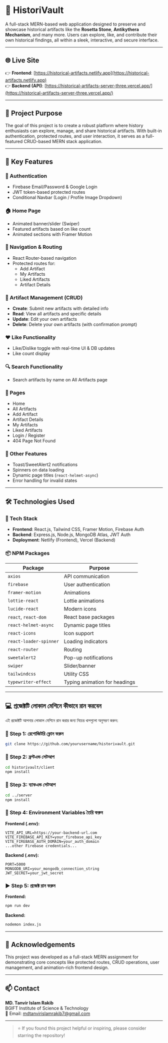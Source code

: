
# 🏺 HistoriVault

A full-stack MERN-based web application designed to preserve and showcase historical artifacts like the **Rosetta Stone**, **Antikythera Mechanism**, and many more. Users can explore, like, and contribute their own historical findings, all within a sleek, interactive, and secure interface.

---

## 🌐 Live Site

👉 **Frontend**: [https://historical-artifacts.netlify.app](https://historical-artifacts.netlify.app)  
👉 **Backend (API)**: [https://historical-artifacts-server-three.vercel.app/](https://historical-artifacts-server-three.vercel.app/)

---

## 🎯 Project Purpose

The goal of this project is to create a robust platform where history enthusiasts can explore, manage, and share historical artifacts. With built-in authentication, protected routes, and user interaction, it serves as a full-featured CRUD-based MERN stack application.

---

## 🚀 Key Features

### 🔐 Authentication
- Firebase Email/Password & Google Login
- JWT token-based protected routes
- Conditional Navbar (Login / Profile Image Dropdown)

### 🏠 Home Page
- Animated banner/slider (Swiper)
- Featured artifacts based on like count
- Animated sections with Framer Motion

### 🧭 Navigation & Routing
- React Router-based navigation
- Protected routes for:
  - Add Artifact
  - My Artifacts
  - Liked Artifacts
  - Artifact Details

### 📃 Artifact Management (CRUD)
- **Create**: Submit new artifacts with detailed info
- **Read**: View all artifacts and specific details
- **Update**: Edit your own artifacts
- **Delete**: Delete your own artifacts (with confirmation prompt)

### ❤️ Like Functionality
- Like/Dislike toggle with real-time UI & DB updates
- Like count display

### 🔍 Search Functionality
- Search artifacts by name on All Artifacts page

### 📂 Pages
- Home
- All Artifacts
- Add Artifact
- Artifact Details
- My Artifacts
- Liked Artifacts
- Login / Register
- 404 Page Not Found

### 🧠 Other Features
- Toast/SweetAlert2 notifications
- Spinners on data loading
- Dynamic page titles (`react-helmet-async`)
- Error handling for invalid states

---

## 🛠 Technologies Used

### 🔧 Tech Stack
- **Frontend**: React.js, Tailwind CSS, Framer Motion, Firebase Auth
- **Backend**: Express.js, Node.js, MongoDB Atlas, JWT Auth
- **Deployment**: Netlify (Frontend), Vercel (Backend)

### 📦 NPM Packages

| Package                | Purpose                          |
|------------------------|----------------------------------|
| `axios`                | API communication                |
| `firebase`             | User authentication              |
| `framer-motion`        | Animations                       |
| `lottie-react`         | Lottie animations                |
| `lucide-react`         | Modern icons                     |
| `react`, `react-dom`   | React base packages              |
| `react-helmet-async`   | Dynamic page titles              |
| `react-icons`          | Icon support                     |
| `react-loader-spinner` | Loading indicators               |
| `react-router`         | Routing                          |
| `sweetalert2`          | Pop-up notifications             |
| `swiper`               | Slider/banner                    |
| `tailwindcss`          | Utility CSS                      |
| `typewriter-effect`    | Typing animation for headings    |

---

## 💻 প্রজেক্টটি লোকাল মেশিনে কীভাবে রান করবেন

এই প্রজেক্টটি আপনার লোকাল মেশিনে রান করার জন্য নিচের ধাপগুলো অনুসরণ করুন:

### 🔽 Step 1: রেপোজিটরি ক্লোন করুন

```bash
git clone https://github.com/yourusername/historivault.git
```

### 📂 Step 2: ফ্রন্টএন্ড সেটআপ

```bash
cd historivault/client
npm install
```

### 🧪 Step 3: ব্যাকএন্ড সেটআপ

```bash
cd ../server
npm install
```

### 🔐 Step 4: Environment Variables তৈরি করুন

**Frontend (.env):**
```
VITE_API_URL=https://your-backend-url.com
VITE_FIREBASE_API_KEY=your_firebase_api_key
VITE_FIREBASE_AUTH_DOMAIN=your_auth_domain
...other Firebase credentials...
```

**Backend (.env):**
```
PORT=5000
MONGODB_URI=your_mongodb_connection_string
JWT_SECRET=your_jwt_secret
```

### ▶️ Step 5: প্রজেক্ট রান করুন

**Frontend:**
```bash
npm run dev
```

**Backend:**
```bash
nodemon index.js
```

---

## 🙌 Acknowledgements

This project was developed as a full-stack MERN assignment for demonstrating core concepts like protected routes, CRUD operations, user management, and animation-rich frontend design.

---

## 📫 Contact

**MD. Tanvir Islam Rakib**  
BGIFT Institute of Science & Technology  
📧 Email: mdtanvirislamrakib7@gmail.com  

---

> ⭐ If you found this project helpful or inspiring, please consider starring the repository!
